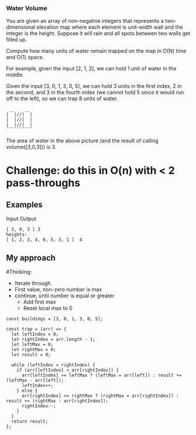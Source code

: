 ### Water Volume
You are given an array of non-negative integers that represents a two-dimensional elevation map where each element is unit-width wall and the integer is the height. Suppose it will rain and all spots between two walls get filled up.

Compute how many units of water remain trapped on the map in O(N) time and O(1) space.

For example, given the input [2, 1, 2], we can hold 1 unit of water in the middle.

Given the input [3, 0, 1, 3, 0, 5], we can hold 3 units in the first index, 2 in the second, and 3 in the fourth index (we cannot hold 5 since it would run off to the left), so we can trap 8 units of water.
```
 __    __
|  |//|  |
|  |//|  |
|  |//|  |
‾‾‾‾‾‾‾‾‾‾
```
The area of water in the above picture (and the result of calling volume([3,0,3])) is 3.

# Challenge: do this in O(n) with < 2 pass-throughs

## Examples
Input	Output
```heights:
[ 3, 0, 3 ]	3
heights:
[ 1, 2, 3, 4, 0, 5, 3, 1 ]	4
```

## My approach

#Thinking:
- Iterate through.
- First value, non-zero number is max
- continue, until number is equal or greater
   - Add first max
   - Reset local max to 0
   

```
const buildings = [3, 0, 1, 3, 0, 5];

const trap = (arr) => {
  let leftIndex = 0;
  let rightIndex = arr.length - 1;
  let leftMax = 0;
  let rightMax = 0;
  let result = 0;
  
  while (leftIndex < rightIndex) {
    if (arr[leftIndex] < arr[rightIndex]) {
      arr[leftIndex] >= leftMax ? (leftMax = arr[left]) : result += (leftMax - arr[left]);
      leftIndex++;
    } else {
      arr[rightIndex] >= rightMax ? (rightMax = arr[rightIndex]) : result += (rightMax - arr[rightIndex]);
      rightIndex--;
    }
  }
  return result;
};

```



